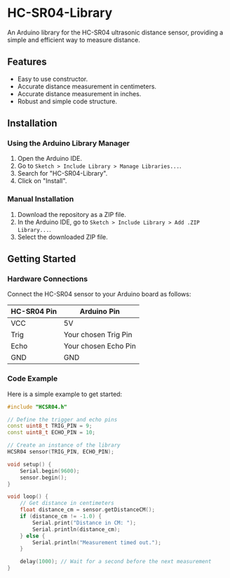 # HC-SR04-Library

An Arduino library for the HC-SR04 ultrasonic distance sensor, providing a simple and efficient way to measure distance.

## Features

-   Easy to use constructor.
-   Accurate distance measurement in centimeters.
-   Accurate distance measurement in inches.
-   Robust and simple code structure.

## Installation

### Using the Arduino Library Manager

1.  Open the Arduino IDE.
2.  Go to `Sketch > Include Library > Manage Libraries...`.
3.  Search for "HC-SR04-Library".
4.  Click on "Install".

### Manual Installation

1.  Download the repository as a ZIP file.
2.  In the Arduino IDE, go to `Sketch > Include Library > Add .ZIP Library...`.
3.  Select the downloaded ZIP file.

## Getting Started

### Hardware Connections

Connect the HC-SR04 sensor to your Arduino board as follows:

| HC-SR04 Pin | Arduino Pin |
| ----------- | ----------- |
| VCC         | 5V          |
| Trig        | Your chosen Trig Pin |
| Echo        | Your chosen Echo Pin |
| GND         | GND         |

### Code Example

Here is a simple example to get started:

```cpp
#include "HCSR04.h"

// Define the trigger and echo pins
const uint8_t TRIG_PIN = 9;
const uint8_t ECHO_PIN = 10;

// Create an instance of the library
HCSR04 sensor(TRIG_PIN, ECHO_PIN);

void setup() {
    Serial.begin(9600);
    sensor.begin();
}

void loop() {
    // Get distance in centimeters
    float distance_cm = sensor.getDistanceCM();
    if (distance_cm != -1.0) {
        Serial.print("Distance in CM: ");
        Serial.println(distance_cm);
    } else {
        Serial.println("Measurement timed out.");
    }

    delay(1000); // Wait for a second before the next measurement
}